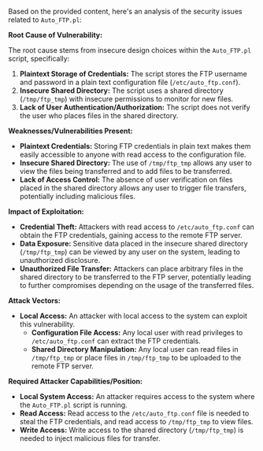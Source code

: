 Based on the provided content, here's an analysis of the security issues related to `Auto_FTP.pl`:

**Root Cause of Vulnerability:**

The root cause stems from insecure design choices within the `Auto_FTP.pl` script, specifically:

1.  **Plaintext Storage of Credentials:** The script stores the FTP username and password in a plain text configuration file (`/etc/auto_ftp.conf`).
2.  **Insecure Shared Directory:** The script uses a shared directory (`/tmp/ftp_tmp`) with insecure permissions to monitor for new files.
3.  **Lack of User Authentication/Authorization:** The script does not verify the user who places files in the shared directory.

**Weaknesses/Vulnerabilities Present:**

*   **Plaintext Credentials:** Storing FTP credentials in plain text makes them easily accessible to anyone with read access to the configuration file.
*   **Insecure Shared Directory:** The use of `/tmp/ftp_tmp` allows any user to view the files being transferred and to add files to be transferred.
*   **Lack of Access Control:** The absence of user verification on files placed in the shared directory allows any user to trigger file transfers, potentially including malicious files.

**Impact of Exploitation:**

*   **Credential Theft:** Attackers with read access to `/etc/auto_ftp.conf` can obtain the FTP credentials, gaining access to the remote FTP server.
*   **Data Exposure:** Sensitive data placed in the insecure shared directory (`/tmp/ftp_tmp`) can be viewed by any user on the system, leading to unauthorized disclosure.
*   **Unauthorized File Transfer:** Attackers can place arbitrary files in the shared directory to be transferred to the FTP server, potentially leading to further compromises depending on the usage of the transferred files.

**Attack Vectors:**

*   **Local Access:** An attacker with local access to the system can exploit this vulnerability.
    *   **Configuration File Access:** Any local user with read privileges to `/etc/auto_ftp.conf` can extract the FTP credentials.
    *   **Shared Directory Manipulation:** Any local user can read files in `/tmp/ftp_tmp` or place files in `/tmp/ftp_tmp` to be uploaded to the remote FTP server.

**Required Attacker Capabilities/Position:**

*   **Local System Access:** An attacker requires access to the system where the `Auto_FTP.pl` script is running.
*   **Read Access:** Read access to the `/etc/auto_ftp.conf` file is needed to steal the FTP credentials, and read access to `/tmp/ftp_tmp` to view files.
*   **Write Access:** Write access to the shared directory (`/tmp/ftp_tmp`) is needed to inject malicious files for transfer.